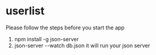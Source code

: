 # userlist
Please follow the steps before you start the app
1. npm install -g json-server
2. json-server --watch db.json
it will run your json server 
